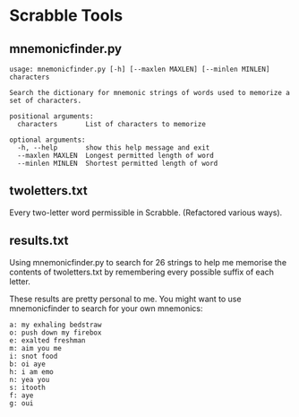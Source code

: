
Scrabble Tools
==============

mnemonicfinder.py
------------------
    usage: mnemonicfinder.py [-h] [--maxlen MAXLEN] [--minlen MINLEN] characters
    
    Search the dictionary for mnemonic strings of words used to memorize a set of characters.
    
    positional arguments:
      characters       List of characters to memorize
    
    optional arguments:
      -h, --help       show this help message and exit
      --maxlen MAXLEN  Longest permitted length of word
      --minlen MINLEN  Shortest permitted length of word


twoletters.txt
--------------
Every two-letter word permissible in Scrabble. (Refactored various ways).


results.txt
-----------
Using mnemonicfinder.py to search for 26 strings to help me memorise the contents of twoletters.txt by remembering every possible suffix of each letter.

These results are pretty personal to me. You might want to use mnemonicfinder to search for your own mnemonics:

    a: my exhaling bedstraw
    o: push down my firebox
    e: exalted freshman
    m: aim you me
    i: snot food
    b: oi aye
    h: i am emo
    n: yea you
    s: itooth
    f: aye
    g: oui

